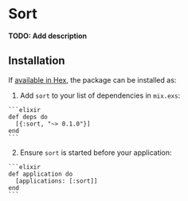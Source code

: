 # Sort

**TODO: Add description**

## Installation

If [available in Hex](https://hex.pm/docs/publish), the package can be installed as:

  1. Add `sort` to your list of dependencies in `mix.exs`:

    ```elixir
    def deps do
      [{:sort, "~> 0.1.0"}]
    end
    ```

  2. Ensure `sort` is started before your application:

    ```elixir
    def application do
      [applications: [:sort]]
    end
    ```

